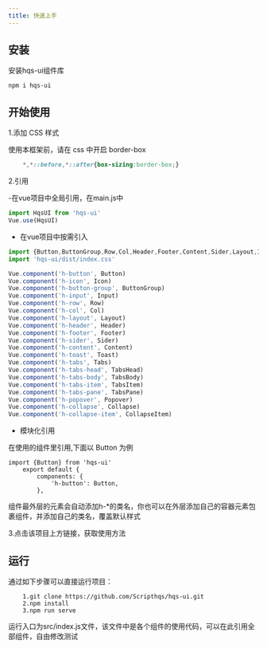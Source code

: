 ```yaml
---
title: 快速上手
---
```

## 安装

安装hqs-ui组件库

```shell
npm i hqs-ui
```

## 开始使用

1.添加 CSS 样式

使用本框架前，请在 css 中开启 border-box

```css
    *,*::before,*::after{box-sizing:border-box;} 
```

2.引用

-在vue项目中全局引用，在main.js中

```js
import HqsUI from 'hqs-ui'
Vue.use(HqsUI)

```

- 在vue项目中按需引入

```js
import {Button,ButtonGroup,Row,Col,Header,Footer,Content,Sider,Layout,Icon,Input,Toast,plugin,Tabs,TabsHead,TabsBody,TabsItem,Collapse,CollapseItem,Popover} from 'hqs-ui'
import 'hqs-ui/dist/index.css'

Vue.component('h-button', Button)
Vue.component('h-icon', Icon)
Vue.component('h-button-group', ButtonGroup)
Vue.component('h-input', Input)
Vue.component('h-row', Row)
Vue.component('h-col', Col)
Vue.component('h-layout', Layout)
Vue.component('h-header', Header)
Vue.component('h-footer', Footer)
Vue.component('h-sider', Sider)
Vue.component('h-content', Content)
Vue.component('h-toast', Toast)
Vue.component('h-tabs', Tabs)
Vue.component('h-tabs-head', TabsHead)
Vue.component('h-tabs-body', TabsBody)
Vue.component('h-tabs-item', TabsItem)
Vue.component('h-tabs-pane', TabsPane)
Vue.component('h-popover', Popover)
Vue.component('h-collapse', Collapse)
Vue.component('h-collapse-item', CollapseItem)

```

- 模块化引用

在使用的组件里引用,下面以 Button 为例

```vue
import {Button} from 'hqs-ui'
    export default {
        components: {
            'h-button': Button,
        },
```

组件最外层的元素会自动添加h-*的类名，你也可以在外层添加自己的容器元素包裹组件，并添加自己的类名，覆盖默认样式

3.点击该项目上方链接，获取使用方法

## 运行

通过如下步骤可以直接运行项目：

```shell
    1.git clone https://github.com/Scripthqs/hqs-ui.git
    2.npm install
    3.npm run serve
```

运行入口为src/index.js文件，该文件中是各个组件的使用代码，可以在此引用全部组件，自由修改测试
